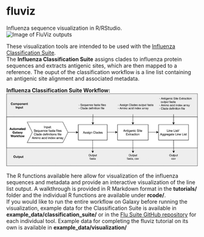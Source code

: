 # fluviz
Influenza sequence visualization in R/RStudio.  
![Image of FluViz outputs]()  

These visualization tools are intended to be used with the [Influenza Classification Suite](https://github.com/Public-Health-Bioinformatics/flu_classification_suite).  
The **Influenza Classification Suite** assigns clades to influenza protein sequences and extracts antigenic sites, which are then mapped to a reference. The ouput of the classification workflow is a line list containing an antigenic site alignment and associated metadata.  
  
**Influenza Classification Suite Workflow:**  
![Image of Classification Suite Workflow](https://github.com/mopratt/fluviz/blob/master/images/class-suite-wrkflw.jpg)  

The R functions available here allow for visualization of the influenza sequences and metadata and provide an interactive visualization of the line list output. A walkthrough is provided in R Markdown format in the **tutorials/** folder and the individual R functions are available under **rcode/**.  
If you would like to run the entire workflow on Galaxy before running the visualization, example data for the Classification Suite is available in **example_data/classification_suite/** or in the [Flu Suite GitHub repository](https://github.com/Public-Health-Bioinformatics/flu_classification_suite/tree/master/tools) for each individual tool. Example data for completing the fluviz tutorial on its own is available in **example_data/visualization/**
